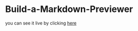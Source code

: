 # Build-a-Markdown-Previewer

you can see it live by clicking [here](https://thekietvuong.github.io/Build-a-Markdown-Previewer/)
